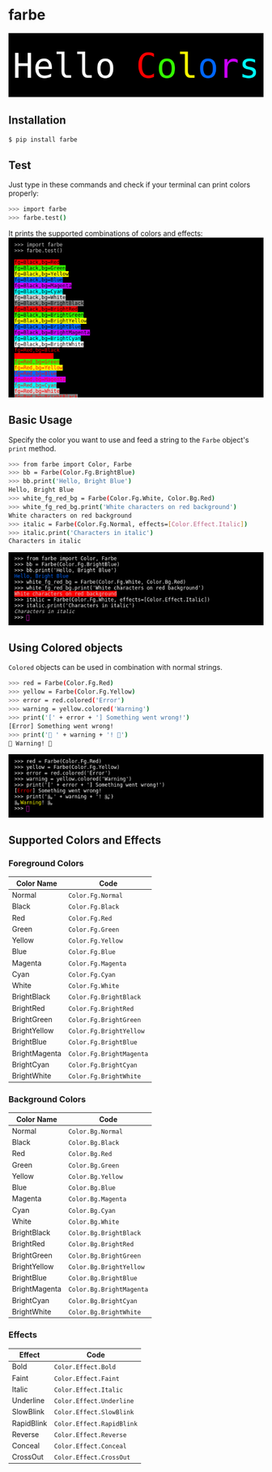 # farbe

![Hello Colors](https://github.com/morinokami/farbe/blob/master/docs/hello.png)

## Installation
```sh
$ pip install farbe
```

## Test
Just type in these commands and check if your terminal can print colors properly:
```sh
>>> import farbe
>>> farbe.test()
```
It prints the supported combinations of colors and effects:
![Test](https://github.com/morinokami/farbe/blob/master/docs/test.png)

## Basic Usage
Specify the color you want to use and feed a string to the `Farbe` object's `print` method.
```sh
>>> from farbe import Color, Farbe
>>> bb = Farbe(Color.Fg.BrightBlue)
>>> bb.print('Hello, Bright Blue')
Hello, Bright Blue
>>> white_fg_red_bg = Farbe(Color.Fg.White, Color.Bg.Red)
>>> white_fg_red_bg.print('White characters on red background')
White characters on red background
>>> italic = Farbe(Color.Fg.Normal, effects=[Color.Effect.Italic])
>>> italic.print('Characters in italic')
Characters in italic
```
![Basic](https://github.com/morinokami/farbe/blob/master/docs/basic.png)

## Using Colored objects
`Colored` objects can be used in combination with normal strings.
```sh
>>> red = Farbe(Color.Fg.Red)
>>> yellow = Farbe(Color.Fg.Yellow)
>>> error = red.colored('Error')
>>> warning = yellow.colored('Warning')
>>> print('[' + error + '] Something went wrong!')
[Error] Something went wrong!
>>> print('🐍 ' + warning + '! 🐍')
🐍 Warning! 🐍
```
![Colored](https://github.com/morinokami/farbe/blob/master/docs/colored.png)

## Supported Colors and Effects

### Foreground Colors
Color Name | Code
--- | ---
Normal | `Color.Fg.Normal`
Black | `Color.Fg.Black`
Red | `Color.Fg.Red`
Green | `Color.Fg.Green`
Yellow | `Color.Fg.Yellow`
Blue | `Color.Fg.Blue`
Magenta | `Color.Fg.Magenta`
Cyan | `Color.Fg.Cyan`
White | `Color.Fg.White`
BrightBlack | `Color.Fg.BrightBlack`
BrightRed | `Color.Fg.BrightRed`
BrightGreen | `Color.Fg.BrightGreen`
BrightYellow | `Color.Fg.BrightYellow`
BrightBlue | `Color.Fg.BrightBlue`
BrightMagenta | `Color.Fg.BrightMagenta`
BrightCyan | `Color.Fg.BrightCyan`
BrightWhite | `Color.Fg.BrightWhite`

### Background Colors
Color Name | Code
--- | ---
Normal | `Color.Bg.Normal`
Black | `Color.Bg.Black`
Red | `Color.Bg.Red`
Green | `Color.Bg.Green`
Yellow | `Color.Bg.Yellow`
Blue | `Color.Bg.Blue`
Magenta | `Color.Bg.Magenta`
Cyan | `Color.Bg.Cyan`
White | `Color.Bg.White`
BrightBlack | `Color.Bg.BrightBlack`
BrightRed | `Color.Bg.BrightRed`
BrightGreen | `Color.Bg.BrightGreen`
BrightYellow | `Color.Bg.BrightYellow`
BrightBlue | `Color.Bg.BrightBlue`
BrightMagenta | `Color.Bg.BrightMagenta`
BrightCyan | `Color.Bg.BrightCyan`
BrightWhite | `Color.Bg.BrightWhite`

### Effects
Effect | Code
--- | ---
Bold | `Color.Effect.Bold`
Faint | `Color.Effect.Faint`
Italic | `Color.Effect.Italic`
Underline | `Color.Effect.Underline`
SlowBlink | `Color.Effect.SlowBlink`
RapidBlink | `Color.Effect.RapidBlink`
Reverse | `Color.Effect.Reverse`
Conceal | `Color.Effect.Conceal`
CrossOut | `Color.Effect.CrossOut`
